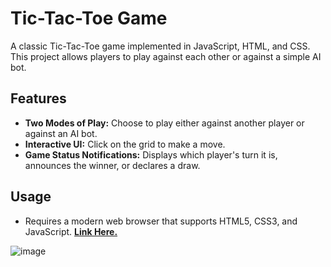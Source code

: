 # Tic-Tac-Toe Game

A classic Tic-Tac-Toe game implemented in JavaScript, HTML, and CSS. This project allows players to play against each other or against a simple AI bot.

## Features

- **Two Modes of Play:** Choose to play either against another player or against an AI bot.
- **Interactive UI:** Click on the grid to make a move.
- **Game Status Notifications:** Displays which player's turn it is, announces the winner, or declares a draw.

## Usage

- Requires a modern web browser that supports HTML5, CSS3, and JavaScript. **[Link Here.](https://carlolopez.github.io/tic-tac-toe/)**

![image](https://github.com/CarloLopez/tic-tac-toe/assets/86852232/ae33e70a-77a3-4bd0-b743-9de95d695222)

